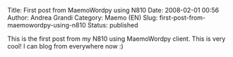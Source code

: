 Title: First post from MaemoWordpy using N810
Date: 2008-02-01 00:56
Author: Andrea Grandi
Category: Maemo (EN)
Slug: first-post-from-maemowordpy-using-n810
Status: published

This is the first post from my N810 using MaemoWordpy client. This is
very cool! I can blog from everywhere now :)

